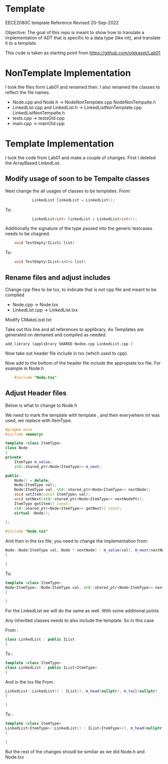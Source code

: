# Template

EECE2080C template Reference
Revised 20-Sep-2022

Objective: The goal of this repo is meant to show how to translate a implementation of ADT that is specific to a data type (like int), and translate it to a template.

This code is taken as starting point from https://github.com/olekaspt/Lab01

# NonTemplate Implementation
I took the files form Lab01 and renamed then.  I also renamed the classes to reflect the file names.

* Node.cpp and Node.h -> NodeNonTemplate.cpp NodeNonTempalte.h
* LinkedList.cpp and LinkedList.h -> LinkedListNonTemplate.cpp LinkedListNonTempalte.h
* tests.cpp -> testsOld.cpp  
* main.cpp -> mainOld.cpp


# Template Implementation

I took the code from Lab01 and make a couple of changes.  First I deleted the ArrayBased LinkedList.  

## Modify usage of soon to be Tempalte classes

Next change the all usages of classes to be templates.
From:
```cpp
			LinkedList linkedList = LinkedList();

```
To:
```cpp
			LinkedList<int> linkedList = LinkedList<int>();
```
Additionally the signature of the type passed into the generic testcases needs to be chagned.
```cpp
    void TestEmpty(IList& list)
```
To:
```cpp
    void TestEmpty(IList<int>& list)
```

## Rename files and adjust includes
Change cpp files to be txx, to indicate that is not cpp file and meant to be compiled

* Node.cpp  -> Node.txx
* LinkedList.cpp -> LinkedList.txx

Modify CMakeLisst.txt

Take out this line and all references to applibrary.  As Templates are generated on demaned and compiled as needed.
```
add_library (applibrary SHARED Nodee.cpp LinkedList.cpp )
```

Now take out header file include in txx (which used to cpp).

Now add to the bottom of the header file include the appropiate txx file.  For example in Node.h
```cpp
    #include "Node.txx"
```

## Adjust Header files
Below is what to change to Node.h

We need to mark the template with template <class ItemType>, and then everywhere int was used, we replace with ItemType.   

```cpp
#pragma once
#include <memory>

template <class ItemType>
class Node
{
private:
	ItemType m_value;
	std::shared_ptr<Node<ItemType>> m_next;

public:
	Node() = delete;
	Node(ItemType val);
	Node(ItemType val, std::shared_ptr<Node<ItemType>> nextNode);
	void setItem(const ItemType& val);
	void setNext(std::shared_ptr<Node<ItemType>> nextNodePtr);
	ItemType getItem() const;
	std::shared_ptr<Node<ItemType>> getNext() const;
	virtual ~Node();
	
};

#include "Node.txx"
```

And then in the txx file, you need to change the implementation from:

```cpp
Node::Node(ItemType val, Node * nextNode) : m_value(val), m_next(nextNode)
{

}
```

To:
```cpp
template <class ItemType>
Node<ItemType>::Node(ItemType val, std::shared_ptr<Node<ItemType>> nextNode) : m_value(val), m_next(nextNode)
{

}
```

For the LinkedList we will do the same as well.  With some additional points

Any inherited classes needs to also include the template.  So in this case 

From :
```cpp
class LinkedList : public IList
{
```
To :
```cpp
template <class ItemType>
class LinkedList : public IList<ItemType>
{
```

And in the txx file
From :
```cpp
LinkedList::LinkedList() : IList(), m_head(nullptr), m_tail(nullptr)
{

}
```
To :
```cpp
template <class ItemType>
LinkedList<ItemType>::LinkedList() : IList<ItemType>(), m_head(nullptr), m_tail(nullptr)
{

}
```

But the rest of the changes shoudl be similiar as we did Node.h and Node.txx

